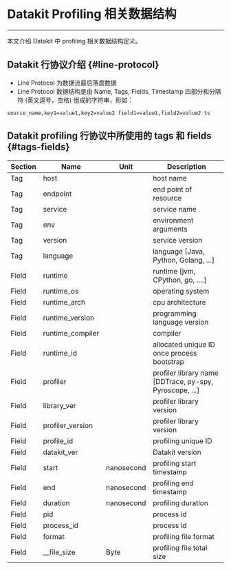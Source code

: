 # Datakit Profiling 相关数据结构
---

本文介绍 Datakit 中 profiling 相关数据结构定义。

## Datakit 行协议介绍 {#line-protocol}

- Line Protocol 为数据流最后落盘数据
- Line Protocol 数据结构是由 Name, Tags, Fields, Timestamp 四部分和分隔符 (英文逗号，空格) 组成的字符串，形如：

```line protocol
source_name,key1=value1,key2=value2 field1=value1,field2=value2 ts
```

## Datakit profiling 行协议中所使用的 tags 和 fields {#tags-fields}

| Section | Name             | Unit       | Description                                             |
|---------|------------------|------------|---------------------------------------------------------|
| Tag     | host             |            | host name                                               |
| Tag     | endpoint         |            | end point of resource                                   |
| Tag     | service          |            | service name                                            |
| Tag     | env              |            | environment arguments                                   |
| Tag     | version          |            | service version                                         |
| Tag     | language         |            | language [Java, Python, Golang, ...]                    |
| Field   | runtime          |            | runtime [jvm, CPython, go, ....]                        |
| Field   | runtime_os       |            | operating system                                        |
| Field   | runtime_arch     |            | cpu architecture                                        |
| Field   | runtime_version  |            | programming language version                            |
| Field   | runtime_compiler |            | compiler                                                |
| Field   | runtime_id       |            | allocated unique ID once process bootstrap              |
| Field   | profiler         |            | profiler library name [DDTrace, py-spy, Pyroscope, ...] |
| Field   | library_ver      |            | profiler library version                                |
| Field   | profiler_version |            | profiler library version                                |
| Field   | profile_id       |            | profiling unique ID                                     |
| Field   | datakit_ver      |            | Datakit version                                         |
| Field   | start            | nanosecond | profiling start timestamp                               |
| Field   | end              | nanosecond | profiling end timestamp                                 |
| Field   | duration         | nanosecond | profiling duration                                      |
| Field   | pid              |            | process id                                              |
| Field   | process_id       |            | process id                                              |
| Field   | format           |            | profiling file format                                   |
| Field   | __file_size      | Byte       | profiling file total size                               |
